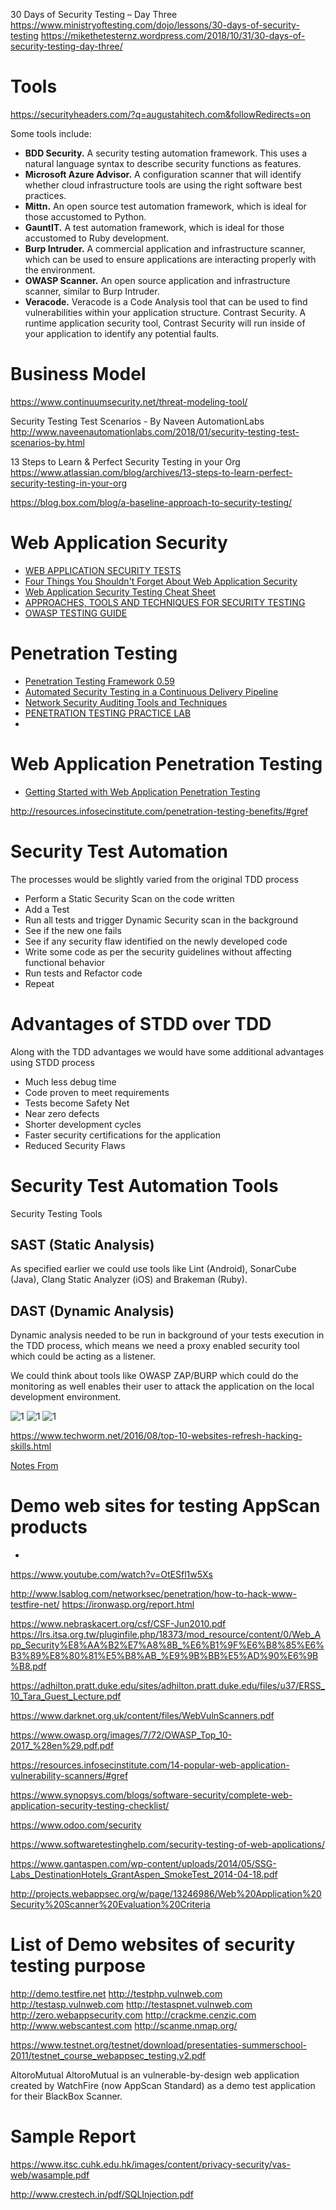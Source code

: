 
30 Days of Security Testing – Day Three
https://www.ministryoftesting.com/dojo/lessons/30-days-of-security-testing
https://mikethetesternz.wordpress.com/2018/10/31/30-days-of-security-testing-day-three/

# Tools

https://securityheaders.com/?q=augustahitech.com&followRedirects=on

Some tools include:

* **BDD Security.** A security testing automation framework. This uses a natural language syntax to describe security functions as features.
* **Microsoft Azure Advisor.** A configuration scanner that will identify whether cloud infrastructure tools are using the right software best practices.
* **Mittn.** An open source test automation framework, which is ideal for those accustomed to Python.
* **GauntIT.** A test automation framework, which is ideal for those accustomed to Ruby development.
* **Burp Intruder.** A commercial application and infrastructure scanner, which can be used to ensure applications are interacting properly with the environment.
* **OWASP Scanner.** An open source application and infrastructure scanner, similar to Burp Intruder.
* **Veracode.** Veracode is a Code Analysis tool that can be used to find vulnerabilities within your application structure.
Contrast Security. A runtime application security tool, Contrast Security will run inside of your application to identify any potential faults.


# Business Model
https://www.continuumsecurity.net/threat-modeling-tool/

Security Testing Test Scenarios - By Naveen AutomationLabs
http://www.naveenautomationlabs.com/2018/01/security-testing-test-scenarios-by.html


13 Steps to Learn & Perfect Security Testing in your Org
https://www.atlassian.com/blog/archives/13-steps-to-learn-perfect-security-testing-in-your-org


https://blog.box.com/blog/a-baseline-approach-to-security-testing/

# Web Application Security
* [WEB APPLICATION SECURITY TESTS](http://www.amanhardikar.com/mindmaps/webapptest.html)
* [Four Things You Shouldn't Forget About Web Application Security](http://www.ehacking.net/2016/05/4-things-not-to-forget-web-application-security.html)
* [Web Application Security Testing Cheat Sheet](https://www.owasp.org/index.php/Web_Application_Security_Testing_Cheat_Sheet)
* [APPROACHES, TOOLS AND TECHNIQUES FOR SECURITY TESTING](http://www.3pillarglobal.com/insights/approaches-tools-techniques-for-security-testing)
* [OWASP TESTING GUIDE](https://www.owasp.org/images/5/56/OWASP_Testing_Guide_v3.pdf)

# Penetration Testing
* [Penetration Testing Framework 0.59](http://www.vulnerabilityassessment.co.uk/Penetration%20Test.html)
* [Automated Security Testing in a Continuous Delivery Pipeline](http://devops.com/2015/04/06/automated-security-testing-continuous-delivery-pipeline/)
* [Network Security Auditing Tools and Techniques](http://www.ciscopress.com/articles/article.asp?p=1606900&seqNum=4)
* [PENETRATION TESTING PRACTICE LAB](https://www.amanhardikar.com/mindmaps/Practice.html)
* 
# Web Application Penetration Testing
* [Getting Started with Web Application Penetration Testing](http://www.softwaretestinghelp.com/getting-started-with-web-application-penetration-testing/)

http://resources.infosecinstitute.com/penetration-testing-benefits/#gref

# Security Test Automation

The processes would be slightly varied from the original TDD process
* Perform a Static Security Scan on the code written
* Add a Test
* Run all tests and trigger Dynamic Security scan in the background
* See if the new one fails
* See if any security flaw identified on the newly developed code
* Write some code as per the security guidelines without affecting functional behavior
* Run tests and Refactor code
* Repeat

# Advantages of STDD over TDD
Along with the TDD advantages we would have some additional advantages using STDD process
* Much less debug time
* Code proven to meet requirements
* Tests become Safety Net
* Near zero defects
* Shorter development cycles
* Faster security certifications for the application
* Reduced Security Flaws


# Security Test Automation Tools 

Security Testing Tools

## SAST (Static Analysis)

As specified earlier we could use tools like Lint (Android), SonarCube (Java), Clang Static Analyzer (iOS) and Brakeman (Ruby).

## DAST (Dynamic Analysis)

Dynamic analysis needed to be run in background of your tests execution in the TDD process, which means we need a proxy enabled security tool which could be acting as a listener.

We could think about tools like OWASP ZAP/BURP which could do the monitoring as well enables their user to attack the application on the local development environment.

![1](https://media.licdn.com/mpr/mpr/AAEAAQAAAAAAAAeDAAAAJGRmYmFkNGUxLWQwZjktNGViNS1hYThmLTNlZTY3ZDFlNzNmMw.png)
![1](https://media.licdn.com/mpr/mpr/AAEAAQAAAAAAAAdEAAAAJDYzNzI4NjJhLTJlYmQtNDM1Mi04NjM2LTgxMjkyZmY2OTEwOA.png)
![1](https://media.licdn.com/mpr/mpr/AAEAAQAAAAAAAAlhAAAAJGUxOTIzYmJiLTMyOWQtNDQyNi1iNWFlLTk4MTMzZjA3ODZkNg.png)

https://www.techworm.net/2016/08/top-10-websites-refresh-hacking-skills.html

[Notes From](https://www.linkedin.com/pulse/security-test-driven-development-stdd-surendran-ethiraj)



# Demo web sites for testing AppScan products
* [](https://www-01.ibm.com/support/docview.wss?uid=swg21288823)


https://www.youtube.com/watch?v=OtESfl1w5Xs

http://www.lsablog.com/networksec/penetration/how-to-hack-www-testfire-net/
https://ironwasp.org/report.html

https://www.nebraskacert.org/csf/CSF-Jun2010.pdf
https://lrs.itsa.org.tw/pluginfile.php/18373/mod_resource/content/0/Web_App_Security%E8%AA%B2%E7%A8%8B_%E6%B1%9F%E6%B8%85%E6%B3%89%E8%80%81%E5%B8%AB_%E9%9B%BB%E5%AD%90%E6%9B%B8.pdf

https://adhilton.pratt.duke.edu/sites/adhilton.pratt.duke.edu/files/u37/ERSS_10_Tara_Guest_Lecture.pdf

https://www.darknet.org.uk/content/files/WebVulnScanners.pdf


https://www.owasp.org/images/7/72/OWASP_Top_10-2017_%28en%29.pdf.pdf

https://resources.infosecinstitute.com/14-popular-web-application-vulnerability-scanners/#gref


https://www.synopsys.com/blogs/software-security/complete-web-application-security-testing-checklist/

https://www.odoo.com/security


https://www.softwaretestinghelp.com/security-testing-of-web-applications/

https://www.gantaspen.com/wp-content/uploads/2014/05/SSG-Labs_DestinationHotels_GrantAspen_SmokeTest_2014-04-18.pdf


http://projects.webappsec.org/w/page/13246986/Web%20Application%20Security%20Scanner%20Evaluation%20Criteria


# List of Demo websites of security testing purpose
http://demo.testfire.net
http://testphp.vulnweb.com
http://testasp.vulnweb.com
http://testaspnet.vulnweb.com
http://zero.webappsecurity.com
http://crackme.cenzic.com
http://www.webscantest.com
http://scanme.nmap.org/


https://www.testnet.org/testnet/download/presentaties-summerschool-2011/testnet_course_webappsec_testing.v2.pdf


AltoroMutual
AltoroMutual is an vulnerable-by-design web application created by WatchFire (now AppScan Standard) as a demo test application for their BlackBox Scanner.

# Sample Report
https://www.itsc.cuhk.edu.hk/images/content/privacy-security/vas-web/wasample.pdf


http://www.crestech.in/pdf/SQLInjection.pdf

